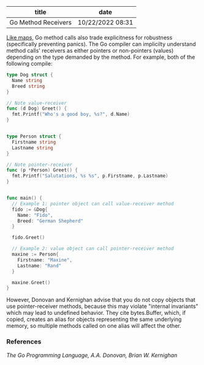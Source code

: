 | title | date |
|---|---|
| Go Method Receivers | 10/22/2022 08:31 |

[Like maps](1666531549.md), Go method calls also trade explicitness for 
robustness (specifically preventing panics). 
The Go compiler can implicilty understand method calls' receivers as either 
pointers or non-pointers (values) depending on the type demanded by the method.
For example, both of the following compile:

```Go
type Dog struct {
  Name string
  Breed string
}

// Note value-receiver
func (d Dog) Greet() {
  fmt.Printf("Who's a good boy, %s?", d.Name)
}


type Person struct {
  Firstname string
  Lastname string
}

// Note pointer-receiver
func (p *Person) Greet() {
  fmt.Printf("Salutations, %s %s", p.Firstname, p.Lastname)
}


func main() {
  // Example 1: pointer object can call value-receiver method
  fido := &Dog{
    Name: "Fido",
    Breed: "German Shepherd"
  }

  fido.Greet()

  // Example 2: value object can call pointer-receiver method
  maxine := Person{
    Firstname: "Maxine",
    Lastname: "Rand"
  }

  maxine.Greet()
}

```

However, Donovan and Kernighan advise that you do not copy objects that use 
pointer-receiver methods, because this may violate "internal invariants" which
may lead to undefined behavior. They cite bytes.Buffer, which, if copied, 
creates an alias for objects representing the same underlying memory, so multiple
methods called on one alias will affect the other. 

### References
_The Go Programming Language, A.A. Donovan, Brian W. Kernighan_
